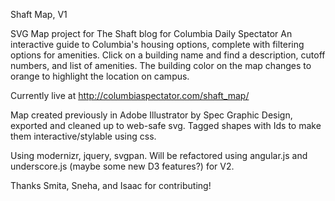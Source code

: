 Shaft Map, V1

SVG Map project for The Shaft blog for Columbia Daily Spectator
An interactive guide to Columbia's housing options, complete with filtering options for amenities.
Click on a building name and find a description, cutoff numbers, and list of amenities. The building color on the map changes to orange to highlight the location on campus. 

Currently live at http://columbiaspectator.com/shaft_map/

Map created previously in Adobe Illustrator by Spec Graphic Design, exported and cleaned up to web-safe svg. Tagged shapes with Ids to make them interactive/stylable using css.

Using modernizr, jquery, svgpan. Will be refactored using angular.js and underscore.js (maybe some new D3 features?) for V2.

Thanks Smita, Sneha, and Isaac for contributing!
